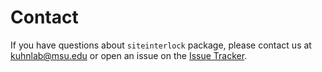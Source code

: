 # Contact

If you have questions about `siteinterlock` package, please contact us at [kuhnlab@msu.edu](mailto:kuhnlab@msu.edu) or open an issue on the [Issue Tracker](https://github.com/psa-lab/siteinterlock/issues).
